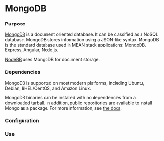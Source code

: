# MongoDB

### Purpose

[MongoDB](https://www.mongodb.com/) is a document oriented database. It can be
classified as a NoSQL database. MongoDB stores information using a JSON-like
syntax. MongoDB is the standard database used in MEAN stack applications:
MongoDB, Express, Angular, Node.js.

[NodeBB](nodebb.md) uses MongoDB for document storage.

### Dependencies

MongoDB is supported on most modern platforms, including Ubuntu, Debian,
RHEL/CentOS, and Amazon Linux.

MongoDB binaries can be installed with no dependencies from a downloaded
tarball. In addition, public repositories are available to install Mongo as a
package. For more information, see [the docs](https://docs.mongodb.com/manual/administration/install-on-linux/).

### Configuration

### Use
